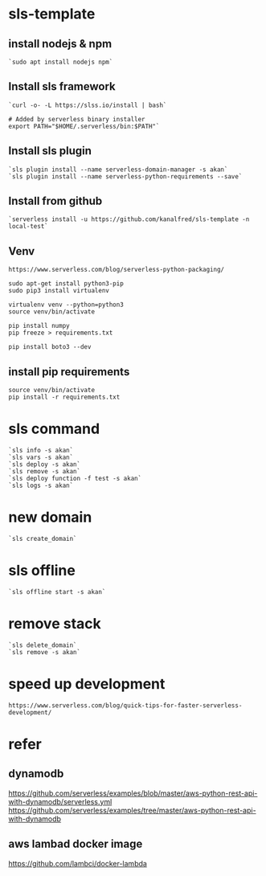 # sls-template

## install nodejs & npm

    `sudo apt install nodejs npm`

## Install sls framework

    `curl -o- -L https://slss.io/install | bash`

    # Added by serverless binary installer
    export PATH="$HOME/.serverless/bin:$PATH"`

## Install sls plugin

    `sls plugin install --name serverless-domain-manager -s akan`
    `sls plugin install --name serverless-python-requirements --save`

## Install from github

    `serverless install -u https://github.com/kanalfred/sls-template -n local-test`

## Venv
    https://www.serverless.com/blog/serverless-python-packaging/

    sudo apt-get install python3-pip
    sudo pip3 install virtualenv 

    virtualenv venv --python=python3
    source venv/bin/activate

    pip install numpy
    pip freeze > requirements.txt

    pip install boto3 --dev


## install pip requirements
    source venv/bin/activate
    pip install -r requirements.txt

# sls command

    `sls info -s akan`
    `sls vars -s akan`
    `sls deploy -s akan`
    `sls remove -s akan`
    `sls deploy function -f test -s akan`
    `sls logs -s akan`

# new domain

    `sls create_domain`


# sls offline

    `sls offline start -s akan`

# remove stack

    `sls delete_domain`
    `sls remove -s akan`

# speed up development
    https://www.serverless.com/blog/quick-tips-for-faster-serverless-development/

# refer
## dynamodb
https://github.com/serverless/examples/blob/master/aws-python-rest-api-with-dynamodb/serverless.yml
https://github.com/serverless/examples/tree/master/aws-python-rest-api-with-dynamodb

## aws lambad docker image
https://github.com/lambci/docker-lambda
